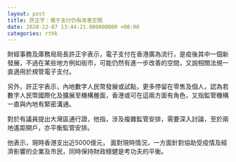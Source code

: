 ```yaml
---
layout: post
title: 許正宇：電子支付仍有改善空間
date: 2020-12-07 13:44:21.000000000 +08:00
categories: rthk
---
```


財經事務及庫務局局長許正宇表示，電子支付在香港廣為流行，是疫後其中一個新發展，不過在某些地方例如街市，可能仍然有進一步改善的空間，又說相關法規一直適用於規管電子支付。

另外，許正宇表示，內地數字人民幣發展或試點，更多停留在零售及個人，認為若數字人民幣國際化及擴展至機構層面，香港或可在這兩方面有角色，又指監管機構一直與內地有緊密溝通。

對於有議員提出大灣區通行證，他指，涉及複雜監管安排，需要深入討論，至於兩地遙距開戶，亦平衡監管安排。

他表示，現時香港支出近5000億元， 面對現時情況，一方面針對協助受疫情及經濟影響的企業及市民，同時保持財政穩健是考功夫的平衡。

